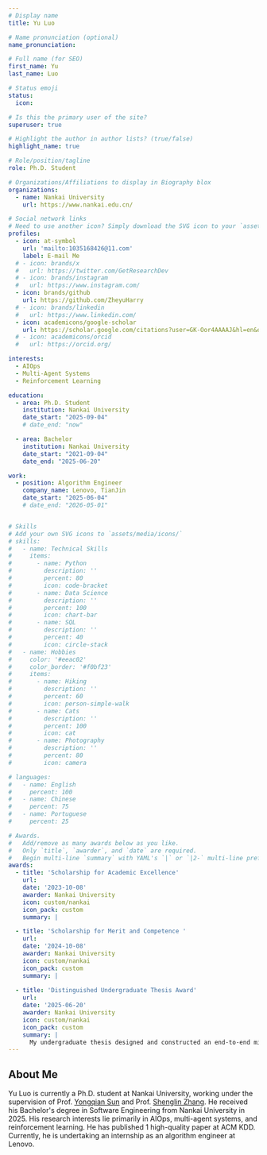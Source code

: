 ```yaml
---
# Display name
title: Yu Luo

# Name pronunciation (optional)
name_pronunciation: 

# Full name (for SEO)
first_name: Yu
last_name: Luo

# Status emoji
status:
  icon: 

# Is this the primary user of the site?
superuser: true

# Highlight the author in author lists? (true/false)
highlight_name: true

# Role/position/tagline
role: Ph.D. Student

# Organizations/Affiliations to display in Biography blox
organizations:
  - name: Nankai University
    url: https://www.nankai.edu.cn/

# Social network links
# Need to use another icon? Simply download the SVG icon to your `assets/media/icons/` folder.
profiles:
  - icon: at-symbol
    url: 'mailto:1035168426@11.com'
    label: E-mail Me
  # - icon: brands/x
  #   url: https://twitter.com/GetResearchDev
  # - icon: brands/instagram
  #   url: https://www.instagram.com/
  - icon: brands/github
    url: https://github.com/ZheyuHarry
  # - icon: brands/linkedin
  #   url: https://www.linkedin.com/
  - icon: academicons/google-scholar
    url: https://scholar.google.com/citations?user=GK-Oor4AAAAJ&hl=en&oi=sra
  # - icon: academicons/orcid
  #   url: https://orcid.org/

interests:
  - AIOps
  - Multi-Agent Systems
  - Reinforcement Learning

education:
  - area: Ph.D. Student
    institution: Nankai University
    date_start: "2025-09-04"
    # date_end: "now"

  - area: Bachelor
    institution: Nankai University
    date_start: "2021-09-04"
    date_end: "2025-06-20"

work:
  - position: Algorithm Engineer
    company_name: Lenovo, TianJin
    date_start: "2025-06-04"
    # date_end: "2026-05-01"


# Skills
# Add your own SVG icons to `assets/media/icons/`
# skills:
#   - name: Technical Skills
#     items:
#       - name: Python
#         description: ''
#         percent: 80
#         icon: code-bracket
#       - name: Data Science
#         description: ''
#         percent: 100
#         icon: chart-bar
#       - name: SQL
#         description: ''
#         percent: 40
#         icon: circle-stack
#   - name: Hobbies
#     color: '#eeac02'
#     color_border: '#f0bf23'
#     items:
#       - name: Hiking
#         description: ''
#         percent: 60
#         icon: person-simple-walk
#       - name: Cats
#         description: ''
#         percent: 100
#         icon: cat
#       - name: Photography
#         description: ''
#         percent: 80
#         icon: camera

# languages:
#   - name: English
#     percent: 100
#   - name: Chinese
#     percent: 75
#   - name: Portuguese
#     percent: 25

# Awards.
#   Add/remove as many awards below as you like.
#   Only `title`, `awarder`, and `date` are required.
#   Begin multi-line `summary` with YAML's `|` or `|2-` multi-line prefix and indent 2 spaces below.
awards:
  - title: 'Scholarship for Academic Excellence'
    url: 
    date: '2023-10-08'
    awarder: Nankai University
    icon: custom/nankai
    icon_pack: custom
    summary: |

  - title: 'Scholarship for Merit and Competence '
    url: 
    date: '2024-10-08'
    awarder: Nankai University
    icon: custom/nankai
    icon_pack: custom
    summary: |
      
  - title: 'Distinguished Undergraduate Thesis Award'
    url: 
    date: '2025-06-20'
    awarder: Nankai University
    icon: custom/nankai
    icon_pack: custom
    summary: |
      My undergraduate thesis designed and constructed an end-to-end microservice system fault management framework based on multi-agent collaboration. Verified by comprehensive experiments, it demonstrates high practicality, and was ultimately awarded the Distinguished Undergraduate Thesis Award.
---
```


## About Me

Yu Luo is currently a Ph.D. student at Nankai University, working under the supervision of Prof. [Yongqian Sun](https://nkcs.iops.ai/yongqiansun/) and Prof. [Shenglin Zhang](https://nkcs.iops.ai/shenglinzhang/). He received his Bachelor's degree in Software Engineering from Nankai University in 2025. His research interests lie primarily in AIOps, multi-agent systems, and reinforcement learning. He has published 1 high-quality paper at ACM KDD. Currently, he is undertaking an internship as an algorithm engineer at Lenovo.
